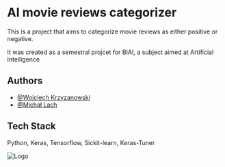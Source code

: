 # AI movie reviews categorizer


This is a project that aims to categorize movie reviews as either positive or negative.

It was created as a semestral projcet for BIAI, a subject aimed at Artificial Intelligence

## Authors

- [@Wojciech Krzyzanowski](https://www.github.com/WojciechKrzyzanowski4)
- [@Michał Lach](https://www.github.com/MKLach)


## Tech Stack

Python, Keras, Tensorflow, Sickit-learn, Keras-Tuner


![Logo](https://www.python.org/static/community_logos/python-logo-master-v3-TM.png)

